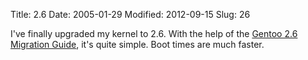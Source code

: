 Title: 2.6
Date: 2005-01-29
Modified: 2012-09-15
Slug: 26

I've finally upgraded my kernel to 2.6. With the help of the <a href="http://www.gentoo.org/doc/en/migration-to-2.6.xml" >Gentoo 2.6 Migration Guide</a>, it's quite simple.
Boot times are much faster.
